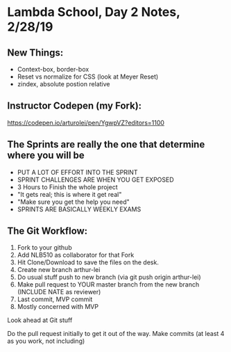 # Lambda School, Day 2 Notes, 2/28/19

## New Things:
- Context-box, border-box
- Reset vs normalize for CSS (look at Meyer Reset)
- zindex, absolute postion relative

## Instructor Codepen (my Fork):
https://codepen.io/arturolei/pen/YgwpVZ?editors=1100

## The Sprints are really the one that determine where you will be
- PUT A LOT OF EFFORT INTO THE SPRINT
- SPRINT CHALLENGES ARE WHEN YOU GET EXPOSED
- 3 Hours to Finish the whole project
- "It gets real; this is where it get real"
- "Make sure you get the help you need"
- SPRINTS ARE BASICALLY WEEKLY EXAMS

## The Git Workflow:
1. Fork to your github
2. Add NLB510 as collaborator for that Fork
2. Hit Clone/Download to save the files on the desk. 
4. Create new branch arthur-lei
5. Do usual stuff push to new branch (via git push origin arthur-lei)
6. Make pull request to YOUR master branch from the new branch (INCLUDE NATE as reviewer)
7. Last commit, MVP commit
8. Mostly concerned with MVP

Look ahead at Git stuff


Do the pull request initially to get it out of the way.
Make commits (at least 4 as you work, not including)
